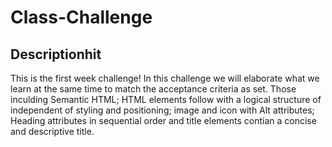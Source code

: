 # Class-Challenge

## Descriptionhit 

This is the first week challenge! 
In this challenge we will elaborate what we learn at the same time to match the acceptance criteria as set. Those inculding Semantic HTML; HTML elements follow with a logical structure of independent of styling and positioning; image and icon with Alt attributes; Heading attributes in sequential order and title elements contian a concise and descriptive title. 

